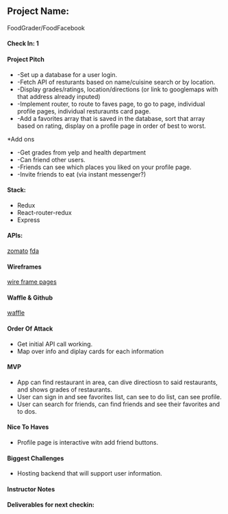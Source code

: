## Project Name: 

FoodGrader/FoodFacebook

#### Check In: 1

#### Project Pitch

* -Set up a database for a user login.
* -Fetch API of resturants based on name/cuisine search or by location.
* -Display grades/ratings, location/directions (or link to googlemaps with that address already inputed)
* -Implement router, to route to faves page, to go to page, individual profile pages, individual resturaunts card page.
* -Add a favorites array that is saved in the database, sort that array based on rating, display on a profile page in order of best to worst.


*Add ons 
* -Get grades from yelp and health department
* -Can friend other users.
* -Friends can see which places you liked on your profile page.
* -Invite friends to eat (via instant messenger?)

#### Stack:
* Redux
* React-router-redux
* Express


#### APIs: 

[zomato](https://developers.zomato.com/api)
[fda](https://www.data.gov/consumer/introducing-openfda-food-drug-administration)

#### Wireframes

[wire frame pages](https://app.moqups.com/danalvarez5280@gmail.com/0Nnqb5gJTp/edit/page/a344298be)

#### Waffle & Github

[waffle](https://waffle.io/danalvarez5280/foodgrader)

#### Order Of Attack

* Get initial API call working.
* Map over info and diplay cards for each information

#### MVP

* App can find restaurant in area, can dive directiosn to said restaurants, and shows grades of restaurants.
* User can sign in and see favorites list, can see to do list, can see profile.
* User can search for friends, can find friends and see their favorites and to dos.


#### Nice To Haves

* Profile page is interactive witn add friend buttons.

#### Biggest Challenges

* Hosting backend that will support user information.

#### Instructor Notes

#### Deliverables for next checkin:
